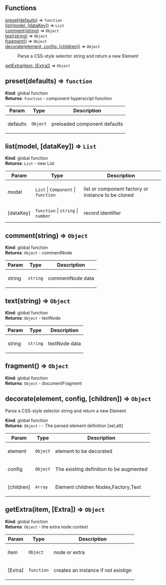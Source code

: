 ## Functions

<dl>
<dt><a href="#preset">preset(defaults)</a> ⇒ <code>function</code></dt>
<dd></dd>
<dt><a href="#list">list(model, [dataKey])</a> ⇒ <code>List</code></dt>
<dd></dd>
<dt><a href="#comment">comment(string)</a> ⇒ <code>Object</code></dt>
<dd></dd>
<dt><a href="#text">text(string)</a> ⇒ <code>Object</code></dt>
<dd></dd>
<dt><a href="#fragment">fragment()</a> ⇒ <code>Object</code></dt>
<dd></dd>
<dt><a href="#decorate">decorate(element, config, [children])</a> ⇒ <code>Object</code></dt>
<dd><p>Parse a CSS-style selector string and return a new Element</p>
</dd>
<dt><a href="#getExtra">getExtra(item, [Extra])</a> ⇒ <code>Object</code></dt>
<dd></dd>
</dl>

<a name="preset"></a>

## preset(defaults) ⇒ <code>function</code>
**Kind**: global function  
**Returns**: <code>function</code> - component hyperscript function  
<table>
  <thead>
    <tr>
      <th>Param</th><th>Type</th><th>Description</th>
    </tr>
  </thead>
  <tbody>
<tr>
    <td>defaults</td><td><code>Object</code></td><td><p>preloaded component defaults</p>
</td>
    </tr>  </tbody>
</table>

<a name="list"></a>

## list(model, [dataKey]) ⇒ <code>List</code>
**Kind**: global function  
**Returns**: <code>List</code> - new List  
<table>
  <thead>
    <tr>
      <th>Param</th><th>Type</th><th>Description</th>
    </tr>
  </thead>
  <tbody>
<tr>
    <td>model</td><td><code>List</code> | <code>Component</code> | <code>function</code></td><td><p>list or component factory or instance to be cloned</p>
</td>
    </tr><tr>
    <td>[dataKey]</td><td><code>function</code> | <code>string</code> | <code>number</code></td><td><p>record identifier</p>
</td>
    </tr>  </tbody>
</table>

<a name="comment"></a>

## comment(string) ⇒ <code>Object</code>
**Kind**: global function  
**Returns**: <code>Object</code> - commentNode  
<table>
  <thead>
    <tr>
      <th>Param</th><th>Type</th><th>Description</th>
    </tr>
  </thead>
  <tbody>
<tr>
    <td>string</td><td><code>string</code></td><td><p>commentNode data</p>
</td>
    </tr>  </tbody>
</table>

<a name="text"></a>

## text(string) ⇒ <code>Object</code>
**Kind**: global function  
**Returns**: <code>Object</code> - textNode  
<table>
  <thead>
    <tr>
      <th>Param</th><th>Type</th><th>Description</th>
    </tr>
  </thead>
  <tbody>
<tr>
    <td>string</td><td><code>string</code></td><td><p>textNode data</p>
</td>
    </tr>  </tbody>
</table>

<a name="fragment"></a>

## fragment() ⇒ <code>Object</code>
**Kind**: global function  
**Returns**: <code>Object</code> - documentFragment  
<a name="decorate"></a>

## decorate(element, config, [children]) ⇒ <code>Object</code>
Parse a CSS-style selector string and return a new Element

**Kind**: global function  
**Returns**: <code>Object</code> - - The parsed element definition [sel,att]  
<table>
  <thead>
    <tr>
      <th>Param</th><th>Type</th><th>Description</th>
    </tr>
  </thead>
  <tbody>
<tr>
    <td>element</td><td><code>Object</code></td><td><p>element to be decorated</p>
</td>
    </tr><tr>
    <td>config</td><td><code>Object</code></td><td><p>The existing definition to be augmented</p>
</td>
    </tr><tr>
    <td>[children]</td><td><code>Array</code></td><td><p>Element children Nodes,Factory,Text</p>
</td>
    </tr>  </tbody>
</table>

<a name="getExtra"></a>

## getExtra(item, [Extra]) ⇒ <code>Object</code>
**Kind**: global function  
**Returns**: <code>Object</code> - the extra node context  
<table>
  <thead>
    <tr>
      <th>Param</th><th>Type</th><th>Description</th>
    </tr>
  </thead>
  <tbody>
<tr>
    <td>item</td><td><code>Object</code></td><td><p>node or extra</p>
</td>
    </tr><tr>
    <td>[Extra]</td><td><code>function</code></td><td><p>creates an instance if not existign</p>
</td>
    </tr>  </tbody>
</table>

